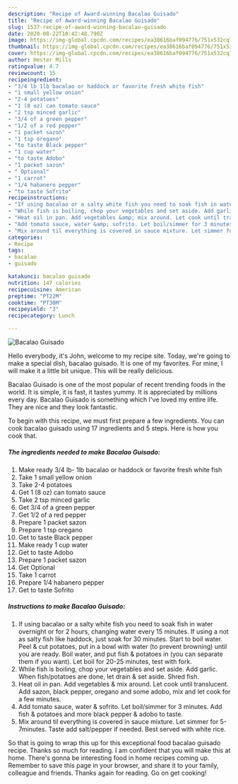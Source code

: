 ```yaml
---
description: "Recipe of Award-winning Bacalao Guisado"
title: "Recipe of Award-winning Bacalao Guisado"
slug: 1537-recipe-of-award-winning-bacalao-guisado
date: 2020-08-22T10:42:48.790Z
image: https://img-global.cpcdn.com/recipes/ea38616baf094776/751x532cq70/bacalao-guisado-recipe-main-photo.jpg
thumbnail: https://img-global.cpcdn.com/recipes/ea38616baf094776/751x532cq70/bacalao-guisado-recipe-main-photo.jpg
cover: https://img-global.cpcdn.com/recipes/ea38616baf094776/751x532cq70/bacalao-guisado-recipe-main-photo.jpg
author: Hester Mills
ratingvalue: 4.7
reviewcount: 15
recipeingredient:
- "3/4 lb 1lb bacalao or haddock or favorite fresh white fish"
- "1 small yellow onion"
- "2-4 potatoes"
- "1 (8 oz) can tomato sauce"
- "2 tsp minced garlic"
- "3/4 of a green pepper"
- "1/2 of a red pepper"
- "1 packet sazon"
- "1 tsp oregano"
- "to taste Black pepper"
- "1 cup water"
- "to taste Adobo"
- "1 packet sazon"
- " Optional"
- "1 carrot"
- "1/4 habanero pepper"
- "to taste Sofrito"
recipeinstructions:
- "If using bacalao or a salty white fish you need to soak fish in water overnight or for 2 hours, changing water every 15 minutes. If using a not as salty fish like haddock, just soak for 30 minutes. Start to boil water. Peel &amp; cut potatoes, put in a bowl with water (to prevent browning) until you are ready. Boil water, and put fish &amp; potatoes in (you can separate them if you want). Let boil for 20-25 minutes, test with fork."
- "While fish is boiling, chop your vegetables and set aside. Add garlic. When fish/potatoes are done, let drain &amp; set aside. Shred fish."
- "Heat oil in pan. Add vegetables &amp; mix around. Let cook until translucent. Add sazon, black pepper, oregano and some adobo, mix and let cook for a few minutes."
- "Add tomato sauce, water &amp; sofrito. Let boil/simmer for 3 minutes. Add fish &amp; potatoes and more black pepper &amp; adobo to taste."
- "Mix around til everything is covered in sauce mixture. Let simmer for 5-7minutes. Taste add salt/pepper if needed. Best served with white rice."
categories:
- Recipe
tags:
- bacalao
- guisado

katakunci: bacalao guisado 
nutrition: 147 calories
recipecuisine: American
preptime: "PT22M"
cooktime: "PT30M"
recipeyield: "3"
recipecategory: Lunch

---
```



![Bacalao Guisado](https://img-global.cpcdn.com/recipes/ea38616baf094776/751x532cq70/bacalao-guisado-recipe-main-photo.jpg)

Hello everybody, it's John, welcome to my recipe site. Today, we're going to make a special dish, bacalao guisado. It is one of my favorites. For mine, I will make it a little bit unique. This will be really delicious.



Bacalao Guisado is one of the most popular of recent trending foods in the world. It is simple, it is fast, it tastes yummy. It is appreciated by millions every day. Bacalao Guisado is something which I've loved my entire life. They are nice and they look fantastic.


To begin with this recipe, we must first prepare a few ingredients. You can cook bacalao guisado using 17 ingredients and 5 steps. Here is how you cook that.

<!--inarticleads1-->

##### The ingredients needed to make Bacalao Guisado:

1. Make ready 3/4 lb- 1lb bacalao or haddock or favorite fresh white fish
1. Take 1 small yellow onion
1. Take 2-4 potatoes
1. Get 1 (8 oz) can tomato sauce
1. Take 2 tsp minced garlic
1. Get 3/4 of a green pepper
1. Get 1/2 of a red pepper
1. Prepare 1 packet sazon
1. Prepare 1 tsp oregano
1. Get to taste Black pepper
1. Make ready 1 cup water
1. Get to taste Adobo
1. Prepare 1 packet sazon
1. Get  Optional
1. Take 1 carrot
1. Prepare 1/4 habanero pepper
1. Get to taste Sofrito




<!--inarticleads2-->

##### Instructions to make Bacalao Guisado:

1. If using bacalao or a salty white fish you need to soak fish in water overnight or for 2 hours, changing water every 15 minutes. If using a not as salty fish like haddock, just soak for 30 minutes. Start to boil water. Peel &amp; cut potatoes, put in a bowl with water (to prevent browning) until you are ready. Boil water, and put fish &amp; potatoes in (you can separate them if you want). Let boil for 20-25 minutes, test with fork.
1. While fish is boiling, chop your vegetables and set aside. Add garlic. When fish/potatoes are done, let drain &amp; set aside. Shred fish.
1. Heat oil in pan. Add vegetables &amp; mix around. Let cook until translucent. Add sazon, black pepper, oregano and some adobo, mix and let cook for a few minutes.
1. Add tomato sauce, water &amp; sofrito. Let boil/simmer for 3 minutes. Add fish &amp; potatoes and more black pepper &amp; adobo to taste.
1. Mix around til everything is covered in sauce mixture. Let simmer for 5-7minutes. Taste add salt/pepper if needed. Best served with white rice.




So that is going to wrap this up for this exceptional food bacalao guisado recipe. Thanks so much for reading. I am confident that you will make this at home. There's gonna be interesting food in home recipes coming up. Remember to save this page in your browser, and share it to your family, colleague and friends. Thanks again for reading. Go on get cooking!
